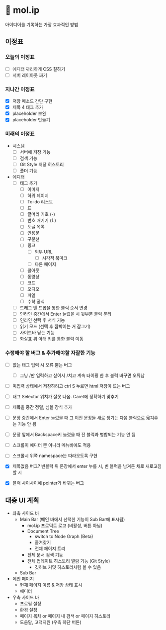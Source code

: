 # 💭 mol.ip
아이디어를 기록하는 가장 효과적인 방법

## 이정표
### 오늘의 이정표
- [ ] 에디터 까리하게 CSS 칠하기
- [ ] 서버 레이아웃 짜기

### 지나간 이정표
- [x] 저장 메소드 간단 구현
- [x] 제목 4 태그 추가
- [x] placeholder 보완
- [x] placeholder 만들기

### 미래의 이정표
- 시스템
    - [ ] 서버에 저장 기능
    - [ ] 검색 기능
    - [ ] Git Style 저장 히스토리
    - [ ] 폴더 기능
- 에디터
    - [ ] 태그 추가
        - [ ] 이미지
        - [ ] 하위 페이지
        - [ ] To-do 리스트
        - [ ] 표
        - [ ] 글머리 기호 (-)
        - [ ] 번호 매기기 (1.)
        - [ ] 토글 목록
        - [ ] 인용문
        - [ ] 구분선
        - [ ] 링크
            - [ ] 외부 URL
                - [ ] 시각적 북마크
            - [ ] 다른 페이지
        - [ ] 콜아웃
        - [ ] 동영상
        - [ ] 코드
        - [ ] 오디오
        - [ ] 파일
        - [ ] 수학 공식
    - [ ] 드래그 앤 드롭을 통한 블럭 순서 변경
    - [ ] 인라인 중간에서 Enter 눌렀을 시 뒷부분 블럭 분리
    - [ ] 인라인 선택 후 서식 기능
    - [ ] 읽기 모드 (선택 후 깜빡이는 거 잠그기)
    - [ ] 사이드바 닫는 기능
    - [ ] 화살표 위 아래 키를 통한 블럭 이동

### 수정해야 할 버그 & 추가해야할 자잘한 기능
- [ ] 없는 태그 입력 시 오류 뿜는 버그
    - [ ] 그냥 /만 입력하고 싶어서 /치고 계속 타이핑 한 후 블럭 바꾸면 오류남
- [ ] 미입력 상태에서 저장하려고 ctrl S 누르면 html 저장이 뜨는 버그

- [ ] 태그 Selector 위치가 잘못 나옴. Caret에 정확하기 맞추기

- [ ] 제목을 중간 정렬, 심볼 장식 추가

- [ ] 문장 중간에서 Enter 눌렀을 때 그 이전 문장들 새로 생기는 다음 블럭으로 옮겨주는 기능 안 됨
- [ ] 문장 앞에서 Backspace키 눌렀을 때 전 블럭과 병합되는 기능 안 됨

- [ ] 스크롤이 에디터 뿐 아니라 메뉴바에도 적용
- [ ] 스크롤시 위쪽 namespace는 따라오도록 구현

- [x] 제목없음 버그? 빈블럭 위 문장에서 enter 누를 시, 빈 블럭을 남겨둔 채로 새로고침 할 시
- [x] 블럭 사이사이에 pointer가 바뀌는 버그

## 대충 UI 계획

- 좌측 사이드 바
    - Main Bar (메인 바에서 선택한 기능이 Sub Bar에 표시됨)
        - mol.ip 프로덕트 로고 (비활성, 버튼 아님)
        - Document Tree
            - switch to Node Graph (Beta)
            - 즐겨찾기
            - 전체 페이지 트리
        - 전체 문서 검색 기능
        - 전체 업데이트 히스토리 열람 기능 (Git Style)
            - 깃허브 커밋 히스토리처럼 볼 수 있음
    - Sub Bar
- 메인 페이지
    - 현재 페이지 이름 & 저장 상태 표시
    - 에디터
- 우측 사이드 바
    - 프로필 설정
    - 환경 설정
    - 페이지 목차 or 페이지 내 검색 or 페이지 히스토리
    - 도움말, 고객지원 (우측 하단 버튼)